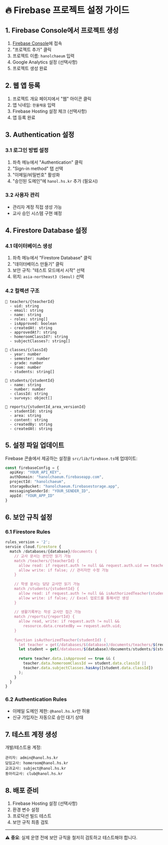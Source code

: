 # 🔥 Firebase 프로젝트 설정 가이드

## 1. Firebase Console에서 프로젝트 생성

1. [Firebase Console](https://console.firebase.google.com/)에 접속
2. "프로젝트 추가" 클릭
3. 프로젝트 이름: `hanolchaeum` 입력
4. Google Analytics 설정 (선택사항)
5. 프로젝트 생성 완료

## 2. 웹 앱 등록

1. 프로젝트 개요 페이지에서 "웹" 아이콘 클릭
2. 앱 닉네임: `한올채움` 입력
3. Firebase Hosting 설정 체크 (선택사항)
4. 앱 등록 완료

## 3. Authentication 설정

### 3.1 로그인 방법 설정
1. 좌측 메뉴에서 "Authentication" 클릭
2. "Sign-in method" 탭 선택
3. "이메일/비밀번호" 활성화
4. "승인된 도메인"에 `hanol.hs.kr` 추가 (필요시)

### 3.2 사용자 관리
- 관리자 계정 직접 생성 가능
- 교사 승인 시스템 구현 예정

## 4. Firestore Database 설정

### 4.1 데이터베이스 생성
1. 좌측 메뉴에서 "Firestore Database" 클릭
2. "데이터베이스 만들기" 클릭
3. 보안 규칙: "테스트 모드에서 시작" 선택
4. 위치: `asia-northeast3 (Seoul)` 선택

### 4.2 컬렉션 구조
```
📁 teachers/{teacherId}
  - uid: string
  - email: string
  - name: string  
  - roles: string[]
  - isApproved: boolean
  - createdAt: string
  - approvedAt?: string
  - homeroomClassId?: string
  - subjectClasses?: string[]

📁 classes/{classId}
  - year: number
  - semester: number
  - grade: number
  - room: number
  - students: string[]

📁 students/{studentId}
  - name: string
  - number: number
  - classId: string
  - surveys: object[]

📁 reports/{studentId_area_versionId}
  - studentId: string
  - area: string
  - content: string
  - createdBy: string
  - createdAt: string
```

## 5. 설정 파일 업데이트

Firebase 콘솔에서 제공하는 설정을 `src/lib/firebase.ts`에 업데이트:

```typescript
const firebaseConfig = {
  apiKey: "YOUR_API_KEY",
  authDomain: "hanolchaeum.firebaseapp.com",
  projectId: "hanolchaeum", 
  storageBucket: "hanolchaeum.firebasestorage.app",
  messagingSenderId: "YOUR_SENDER_ID",
  appId: "YOUR_APP_ID"
}
```

## 6. 보안 규칙 설정

### 6.1 Firestore Rules
```javascript
rules_version = '2';
service cloud.firestore {
  match /databases/{database}/documents {
    // 교사 문서는 본인만 읽기 가능
    match /teachers/{teacherId} {
      allow read: if request.auth != null && request.auth.uid == teacherId;
      allow write: if false; // 관리자만 수정 가능
    }
    
    // 학생 문서는 담당 교사만 읽기 가능
    match /students/{studentId} {
      allow read: if request.auth != null && isAuthorizedTeacher(studentId);
      allow write: if false; // Excel 업로드를 통해서만 생성
    }
    
    // 생활기록부는 작성 교사만 접근 가능
    match /reports/{reportId} {
      allow read, write: if request.auth != null && 
        resource.data.createdBy == request.auth.uid;
    }
    
    function isAuthorizedTeacher(studentId) {
      let teacher = get(/databases/$(database)/documents/teachers/$(request.auth.uid));
      let student = get(/databases/$(database)/documents/students/$(studentId));
      
      return teacher.data.isApproved == true && (
        teacher.data.homeroomClassId == student.data.classId ||
        teacher.data.subjectClasses.hasAny([student.data.classId])
      );
    }
  }
}
```

### 6.2 Authentication Rules
- 이메일 도메인 제한: `@hanol.hs.kr`만 허용
- 신규 가입자는 자동으로 승인 대기 상태

## 7. 테스트 계정 생성

개발/테스트용 계정:
```
관리자: admin@hanol.hs.kr
담임교사: homeroom@hanol.hs.kr  
교과교사: subject@hanol.hs.kr
동아리교사: club@hanol.hs.kr
```

## 8. 배포 준비

1. Firebase Hosting 설정 (선택사항)
2. 환경 변수 설정
3. 프로덕션 빌드 테스트
4. 보안 규칙 최종 검토

---

⚠️ **중요**: 실제 운영 전에 보안 규칙을 철저히 검토하고 테스트해야 합니다. 